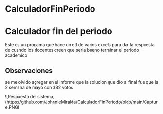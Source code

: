 # CalculadorFinPeriodo
<h1> Calculador fin del periodo </h1>
<p> Este es un progama que hace un etl de varios excels para dar la respuesta de cuando los docentes creen que seria bueno terminar el periodo academico</p>
<h2> Observaciones </h2>
<p> se me olvido agregar en el informe que la solucion que dio al final fue que la 2 semana de mayo con 382 votos </p>
![Respuesta del sistema](https://github.com/JohnnieMiralda/CalculadorFinPeriodo/blob/main/Capture.PNG)
